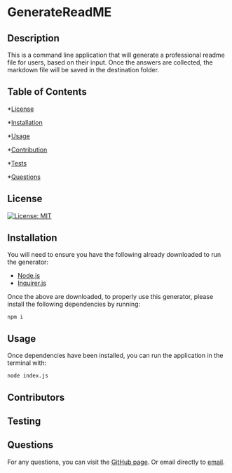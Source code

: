 # GenerateReadME

## Description

This is a command line application that will generate a professional readme file for users, based on their input. Once the answers are collected, the markdown file will be saved in the destination folder.

 ## Table of Contents

  *[License](#license)

  *[Installation](#installation)

  *[Usage](#usage)

  *[Contribution](#contribution)

  *[Tests](#tests)

  *[Questions](#questions)

## License

[![License: MIT](https://img.shields.io/badge/License-MIT-yellow?style=plastic.svg)](https://opensource.org/licenses/MIT)

## Installation

You will need to ensure you have the following already downloaded to run the generator:

* [Node.js](https://nodejs.org/)
* [Inquirer.js](https://www.npmjs.com/package/inquirer)

Once the above are downloaded, to properly use this generator, please install the following dependencies by running:

`
npm i
`

## Usage

Once dependencies have been installed, you can run the application in the terminal with:

`
node index.js
`
## Contributors

## Testing

## Questions

For any questions, you can visit the [GitHub page](https://github.com/deck-jessica).
  Or email directly to [email](mailto:deck.jessica@gmail.com).
